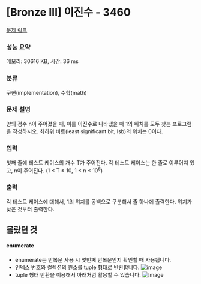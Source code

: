 # [Bronze III] 이진수 - 3460 

[문제 링크](https://www.acmicpc.net/problem/3460) 

### 성능 요약

메모리: 30616 KB, 시간: 36 ms

### 분류

구현(implementation), 수학(math)

### 문제 설명

<p>양의 정수 n이 주어졌을 때, 이를 이진수로 나타냈을 때 1의 위치를 모두 찾는 프로그램을 작성하시오. 최하위 비트(least significant bit, lsb)의 위치는 0이다.</p>

### 입력 

 <p>첫째 줄에 테스트 케이스의 개수 T가 주어진다. 각 테스트 케이스는 한 줄로 이루어져 있고, n이 주어진다. (1 ≤ T ≤ 10, 1 ≤ n ≤ 10<sup>6</sup>)</p>

### 출력 

 <p>각 테스트 케이스에 대해서, 1의 위치를 공백으로 구분해서 줄 하나에 출력한다. 위치가 낮은 것부터 출력한다.</p>

## 몰랐던 것

#### enumerate
- enumerate는 반복문 사용 시 몇번째 반복문인지 확인할 때 사용됩니다.
- 인덱스 번호와 컬렉션의 원소를 tuple 형태로 반환합니다.
![image](https://user-images.githubusercontent.com/105477856/211295876-cf2fafad-19ac-4d14-b1e1-d62dc31fcd96.png)
- tuple 형태 반환을 이용해서 아래처럼 활용할 수 있습니다. 
![image](https://user-images.githubusercontent.com/105477856/211296060-581b1182-2c58-4f01-beaf-464eaa802b12.png)
